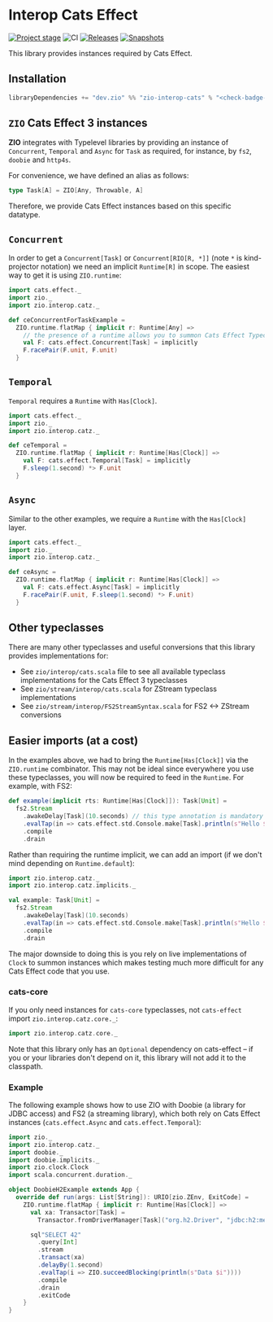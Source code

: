 # Interop Cats Effect

[![Project stage][Stage]][Stage-Page]
![CI][ci-badge]
[![Releases][Badge-SonatypeReleases]][Link-SonatypeReleases]
[![Snapshots][Badge-SonatypeSnapshots]][Link-SonatypeSnapshots]

This library provides instances required by Cats Effect.

## Installation
```sbt
libraryDependencies += "dev.zio" %% "zio-interop-cats" % "<check-badge-for-latest-version>"
```

## `ZIO` Cats Effect 3 instances

**ZIO** integrates with Typelevel libraries by providing an instance of `Concurrent`, `Temporal` and `Async` for `Task` 
as required, for instance, by `fs2`, `doobie` and `http4s`.

For convenience, we have defined an alias as follows:

```scala
type Task[A] = ZIO[Any, Throwable, A]
```

Therefore, we provide Cats Effect instances based on this specific datatype.

## `Concurrent`

In order to get a `Concurrent[Task]` or `Concurrent[RIO[R, *]]` (note `*` is kind-projector notation) we need an 
implicit `Runtime[R]` in scope. The easiest way to get it is using `ZIO.runtime`:

```scala
import cats.effect._
import zio._
import zio.interop.catz._

def ceConcurrentForTaskExample = 
  ZIO.runtime.flatMap { implicit r: Runtime[Any] =>
    // the presence of a runtime allows you to summon Cats Effect Typeclasses
    val F: cats.effect.Concurrent[Task] = implicitly
    F.racePair(F.unit, F.unit)
  }
```

## `Temporal`

`Temporal` requires a `Runtime` with `Has[Clock]`.

```scala
import cats.effect._
import zio._
import zio.interop.catz._

def ceTemporal =
  ZIO.runtime.flatMap { implicit r: Runtime[Has[Clock]] =>
    val F: cats.effect.Temporal[Task] = implicitly
    F.sleep(1.second) *> F.unit
  }
```

## `Async`

Similar to the other examples, we require a `Runtime` with the `Has[Clock]` layer.

```scala
import cats.effect._
import zio._
import zio.interop.catz._

def ceAsync =
  ZIO.runtime.flatMap { implicit r: Runtime[Has[Clock]] =>
    val F: cats.effect.Async[Task] = implicitly
    F.racePair(F.unit, F.sleep(1.second) *> F.unit)
  }
```

## Other typeclasses

There are many other typeclasses and useful conversions that this library provides implementations for:
* See `zio/interop/cats.scala` file to see all available typeclass implementations for the Cats Effect 3 typeclasses
* See `zio/stream/interop/cats.scala` for ZStream typeclass implementations
* See `zio/stream/interop/FS2StreamSyntax.scala` for FS2 <-> ZStream conversions

## Easier imports (at a cost)

In the examples above, we had to bring the `Runtime[Has[Clock]]` via the `ZIO.runtime` combinator. This may
not be ideal since everywhere you use these typeclasses, you will now be required to feed in the `Runtime`. 
For example, with FS2: 

```scala
def example(implicit rts: Runtime[Has[Clock]]): Task[Unit] =
  fs2.Stream
    .awakeDelay[Task](10.seconds) // this type annotation is mandatory
    .evalTap(in => cats.effect.std.Console.make[Task].println(s"Hello $in"))
    .compile
    .drain
```

Rather than requiring the runtime implicit, we can add an import (if we don't mind depending on `Runtime.default`):
```scala
import zio.interop.catz._
import zio.interop.catz.implicits._

val example: Task[Unit] =
  fs2.Stream
    .awakeDelay[Task](10.seconds)
    .evalTap(in => cats.effect.std.Console.make[Task].println(s"Hello $in"))
    .compile
    .drain
```

The major downside to doing this is you rely on live implementations of `Clock` to summon instances which 
makes testing much more difficult for any Cats Effect code that you use. 

### cats-core

If you only need instances for `cats-core` typeclasses, not `cats-effect` import `zio.interop.catz.core._`:

```scala
import zio.interop.catz.core._
```

Note that this library only has an `Optional` dependency on cats-effect – if you or your libraries don't depend on it, this library will not add it to the classpath.

### Example

The following example shows how to use ZIO with Doobie (a library for JDBC access) and FS2 (a streaming library), which both rely on Cats Effect instances (`cats.effect.Async` and `cats.effect.Temporal`):

```scala
import zio._
import zio.interop.catz._
import doobie._
import doobie.implicits._
import zio.clock.Clock
import scala.concurrent.duration._

object DoobieH2Example extends App {
  override def run(args: List[String]): URIO[zio.ZEnv, ExitCode] =
    ZIO.runtime.flatMap { implicit r: Runtime[Has[Clock]] =>
      val xa: Transactor[Task] =
        Transactor.fromDriverManager[Task]("org.h2.Driver", "jdbc:h2:mem:test;DB_CLOSE_DELAY=-1", "user", "")

      sql"SELECT 42"
        .query[Int]
        .stream
        .transact(xa)
        .delayBy(1.second)
        .evalTap(i => ZIO.succeedBlocking(println(s"Data $i"))))
        .compile
        .drain
        .exitCode
    }
}
```

[ci-badge]: https://github.com/zio/interop-cats/workflows/CI/badge.svg
[Link-SonatypeReleases]: https://oss.sonatype.org/content/repositories/releases/dev/zio/zio-interop-cats_2.12/
[Badge-SonatypeReleases]: https://img.shields.io/nexus/r/https/oss.sonatype.org/dev.zio/zio-interop-cats_2.12.svg
[Link-SonatypeSnapshots]: https://oss.sonatype.org/content/repositories/snapshots/dev/zio/zio-interop-cats_2.12/
[Badge-SonatypeSnapshots]: https://img.shields.io/nexus/s/https/oss.sonatype.org/dev.zio/zio-interop-cats_2.12.svg
[Stage]: https://img.shields.io/badge/Project%20Stage-Production%20Ready-brightgreen.svg
[Stage-Page]: https://github.com/zio/zio/wiki/Project-Stages
